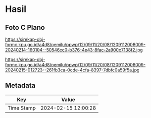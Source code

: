 # Hasil

## Foto C Plano

https://sirekap-obj-formc.kpu.go.id/a4d8/pemilu/ppwp/12/09/11/20/08/1209112008009-20240214-160104--50546cc0-b376-4e43-8fac-2a900c7138f2.jpg

https://sirekap-obj-formc.kpu.go.id/a4d8/pemilu/ppwp/12/09/11/20/08/1209112008009-20240215-012723--261fb3ca-0cde-4cfa-8397-7dbfc0a59f5a.jpg


## Metadata

| Key        | Value               |
| ---------- | ------------------- |
| Time Stamp | 2024-02-15 12:00:28 |



